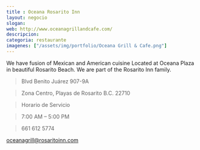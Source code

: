 ```yaml
---
title : Oceana Rosarito Inn
layout: negocio
slogan: 
web: http://www.oceanagrillandcafe.com/
descripcion: 
categoria: restaurante
imagenes: ["/assets/img/portfolio/Oceana Grill & Cafe.png"]
---
```


We have fusion of Mexican and American cuisine Located at Oceana Plaza in beautiful Rosarito Beach. We are part of the Rosarito Inn family.

>Blvd Benito Juárez 907-9A

>Zona Centro, Playas de Rosarito B.C. 22710

>Horario de Servicio 

>7:00 AM – 5:00 PM

>661 612 5774

<oceanagrill@rosaritoinn.com>
